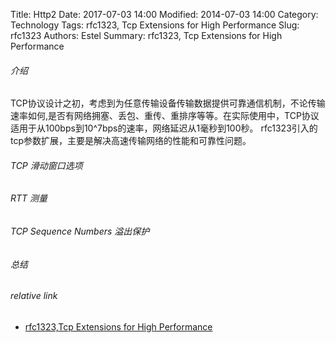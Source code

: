 Title: Http2
Date: 2017-07-03 14:00
Modified: 2014-07-03 14:00
Category: Technology
Tags: rfc1323, Tcp Extensions for High Performance
Slug: rfc1323
Authors: Estel
Summary:  rfc1323, Tcp Extensions for High Performance

###### 介绍
TCP协议设计之初，考虑到为任意传输设备传输数据提供可靠通信机制，不论传输速率如何,是否有网络拥塞、丢包、重传、重排序等等。在实际使用中，TCP协议适用于从100bps到10^7bps的速率，网络延迟从1毫秒到100秒。
rfc1323引入的tcp参数扩展，主要是解决高速传输网络的性能和可靠性问题。

###### TCP 滑动窗口选项


###### RTT 测量

###### TCP Sequence Numbers 溢出保护

###### 总结


###### relative link
- [rfc1323,Tcp Extensions for High Performance](https://www.ietf.org/rfc/rfc1323.txt)
